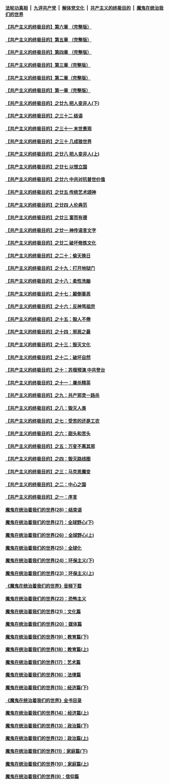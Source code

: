 

####  [法轮功真相](../../../../basic/blob/master/README.md?t=04062130) &nbsp;|&nbsp; [九评共产党](../../../../9ping.md/blob/master/README.md?t=04062130) &nbsp;|&nbsp; [解体党文化](../../../../jtdwh.md/blob/master/README.md?t=04062130)  &nbsp;|&nbsp; [共产主义的终极目的](../../../../gczydzjmd.md/blob/master/README.md?t=04062130) &nbsp;|&nbsp; [魔鬼在统治我们的世界](../../../../mgztzwmdsj.md/blob/master/README.md?t=04062130) 

#### [【共产主义的终极目的】第六章 （完整版）](../pages/nsc422/n11428913.md?t=04062130) 

#### [【共产主义的终极目的】第五章 （完整版）](../pages/nsc422/n11428912.md?t=04062130) 

#### [【共产主义的终极目的】第四章 （完整版）](../pages/nsc422/n11428907.md?t=04062130) 

#### [【共产主义的终极目的】第三章（完整版）](../pages/nsc422/n11428848.md?t=04062130) 

#### [【共产主义的终极目的】第二章（完整版）](../pages/nsc422/n11428831.md?t=04062130) 

#### [【共产主义的终极目的】第一章（完整版）](../pages/nsc422/n11417651.md?t=04062130) 

#### [【共产主义的终极目的】之廿九 把人变非人(下)](../pages/nsc422/n11344140.md?t=04062130) 

#### [【共产主义的终极目的】之三十二 结语](../pages/nsc422/n11360535.md?t=04062130) 

#### [【共产主义的终极目的】之三十一 末世景观](../pages/nsc422/n11351129.md?t=04062130) 

#### [【共产主义的终极目的】之三十 几成狼世界](../pages/nsc422/n11348280.md?t=04062130) 

#### [【共产主义的终极目的】之廿八 把人变非人(上)](../pages/nsc422/n11340492.md?t=04062130) 

#### [【共产主义的终极目的】之廿七 以恨立国](../pages/nsc422/n11336944.md?t=04062130) 

#### [【共产主义的终极目的】之廿六 中共对抗普世价值](../pages/nsc422/n11324785.md?t=04062130) 

#### [【共产主义的终极目的】之廿五 传统艺术颂神](../pages/nsc422/n11296396.md?t=04062130) 

#### [【共产主义的终极目的】之廿四 人伦典范](../pages/nsc422/n11296397.md?t=04062130) 

#### [【共产主义的终极目的】之廿三 富而有德](../pages/nsc422/n11283598.md?t=04062130) 

#### [【共产主义的终极目的】之廿一 神传语言文字](../pages/nsc422/n11263265.md?t=04062130) 

#### [【共产主义的终极目的】之廿二 破坏修炼文化](../pages/nsc422/n11245728.md?t=04062130) 

#### [【共产主义的终极目的】之二十：偷天换日](../pages/nsc422/n11238846.md?t=04062130) 

#### [【共产主义的终极目的】之十九：打开地狱门](../pages/nsc422/n11206376.md?t=04062130) 

#### [【共产主义的终极目的】之十八：柔性洗脑](../pages/nsc422/n11199994.md?t=04062130) 

#### [【共产主义的终极目的】之十七：颠倒善恶](../pages/nsc422/n11179782.md?t=04062130) 

#### [【共产主义的终极目的】之十六：反神骂祖宗](../pages/nsc422/n11166798.md?t=04062130) 

#### [【共产主义的终极目的】之十五：毁人不倦](../pages/nsc422/n11166792.md?t=04062130) 

#### [【共产主义的终极目的】之十四：邪恶之最](../pages/nsc422/n11150249.md?t=04062130) 

#### [【共产主义的终极目的】之十三：毁灭文化](../pages/nsc422/n11135227.md?t=04062130) 

#### [【共产主义的终极目的】之十二：破坏自然](../pages/nsc422/n11135214.md?t=04062130) 

#### [【共产主义的终极目的】之十：苏俄预演 中共登台](../pages/nsc422/n11118424.md?t=04062130) 

#### [【共产主义的终极目的】之十一：屠杀精英](../pages/nsc422/n11118442.md?t=04062130) 

#### [【共产主义的终极目的】之九：共产邪灵一路杀](../pages/nsc422/n11114139.md?t=04062130) 

#### [【共产主义的终极目的】之八：毁灭人类](../pages/nsc422/n11108503.md?t=04062130) 

#### [【共产主义的终极目的】之七：受苦的还是工农](../pages/nsc422/n11101809.md?t=04062130) 

#### [【共产主义的终极目的】之六：甜头和苦头](../pages/nsc422/n11096971.md?t=04062130) 

#### [【共产主义的终极目的】之五：万变不离其邪](../pages/nsc422/n11091285.md?t=04062130) 

#### [【共产主义的终极目的】之四：毁灭路线图](../pages/nsc422/n11086284.md?t=04062130) 

#### [【共产主义的终极目的】之三：马克思魔变](../pages/nsc422/n11061941.md?t=04062130) 

#### [【共产主义的终极目的】之二：中心之国](../pages/nsc422/n11047728.md?t=04062130) 

#### [【共产主义的终极目的】之一：序言](../pages/nsc422/n11086077.md?t=04062130) 

#### [魔鬼在统治着我们的世界(28)：结束语](../pages/nsc422/n10936246.md?t=04062130) 

#### [魔鬼在统治着我们的世界(27)：全球野心(下)](../pages/nsc422/n10928319.md?t=04062130) 

#### [魔鬼在统治着我们的世界(26)：全球野心(上)](../pages/nsc422/n10900318.md?t=04062130) 

#### [魔鬼在统治着我们的世界(25)：全球化](../pages/nsc422/n10788205.md?t=04062130) 

#### [魔鬼在统治着我们的世界(24)：环保主义(下)](../pages/nsc422/n10695307.md?t=04062130) 

#### [魔鬼在统治着我们的世界(23)：环保主义(上)](../pages/nsc422/n10688613.md?t=04062130) 

#### [《魔鬼在统治着我们的世界》音频下载](../pages/nsc422/n10635553.md?t=04062130) 

#### [魔鬼在统治着我们的世界(22)：恐怖主义](../pages/nsc422/n10614727.md?t=04062130) 

#### [魔鬼在统治着我们的世界(21)：文化篇](../pages/nsc422/n10597706.md?t=04062130) 

#### [魔鬼在统治着我们的世界(20)：媒体篇](../pages/nsc422/n10586579.md?t=04062130) 

#### [魔鬼在统治着我们的世界(19)：教育篇(下)](../pages/nsc422/n10564808.md?t=04062130) 

#### [魔鬼在统治着我们的世界(18)：教育篇(上)](../pages/nsc422/n10526970.md?t=04062130) 

#### [魔鬼在统治着我们的世界(17)：艺术篇](../pages/nsc422/n10499093.md?t=04062130) 

#### [魔鬼在统治着我们的世界(16)：法律篇](../pages/nsc422/n10485969.md?t=04062130) 

#### [魔鬼在统治着我们的世界(15)：经济篇(下)](../pages/nsc422/n10469975.md?t=04062130) 

#### [《魔鬼在统治着我们的世界》全书目录](../pages/nsc422/n10464261.md?t=04062130) 

#### [魔鬼在统治着我们的世界(14)：经济篇(上)](../pages/nsc422/n10457370.md?t=04062130) 

#### [魔鬼在统治着我们的世界(13)：政治篇(下)](../pages/nsc422/n10448270.md?t=04062130) 

#### [魔鬼在统治着我们的世界(12)：政治篇(上)](../pages/nsc422/n10444576.md?t=04062130) 

#### [魔鬼在统治着我们的世界(11)：家庭篇(下)](../pages/nsc422/n10440961.md?t=04062130) 

#### [魔鬼在统治着我们的世界(10)：家庭篇(上)](../pages/nsc422/n10435448.md?t=04062130) 

#### [魔鬼在统治着我们的世界(9)：信仰篇](../pages/nsc422/n10432159.md?t=04062130) 

